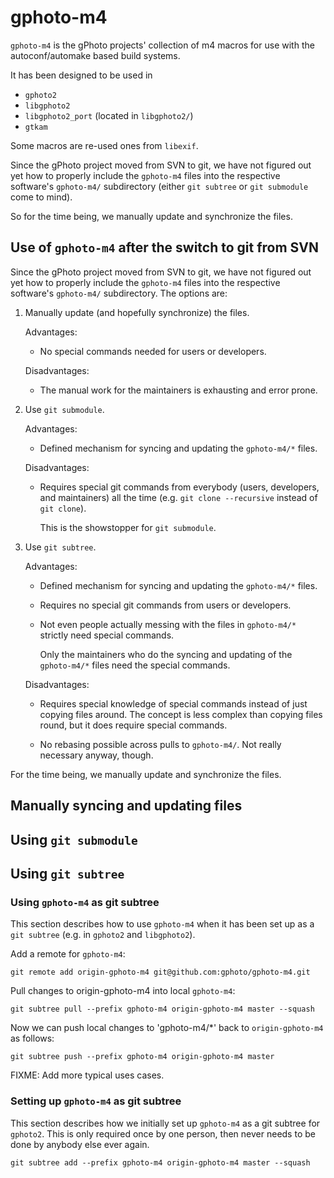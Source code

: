 gphoto-m4
=========

`gphoto-m4` is the gPhoto projects' collection of m4 macros for use
with the autoconf/automake based build systems.

It has been designed to be used in

  * `gphoto2`
  * `libgphoto2`
  * `libgphoto2_port` (located in `libgphoto2/`)
  * `gtkam`

Some macros are re-used ones from `libexif`.

Since the gPhoto project moved from SVN to git, we have not figured
out yet how to properly include the `gphoto-m4` files into the
respective software's `gphoto-m4/` subdirectory (either `git subtree`
or `git submodule` come to mind).

So for the time being, we manually update and synchronize the files.


Use of `gphoto-m4` after the switch to git from SVN
---------------------------------------------------

Since the gPhoto project moved from SVN to git, we have not figured
out yet how to properly include the `gphoto-m4` files into the
respective software's `gphoto-m4/` subdirectory. The options are:

  1. Manually update (and hopefully synchronize) the files.

     Advantages:

       * No special commands needed for users or developers.

     Disadvantages:

       * The manual work for the maintainers is exhausting and error
         prone.

  2. Use `git submodule`.

     Advantages:

       * Defined mechanism for syncing and updating the `gphoto-m4/*`
         files.

     Disadvantages:

       * Requires special git commands from everybody (users,
         developers, and maintainers) all the time (e.g. `git clone
         --recursive` instead of `git clone`).

         This is the showstopper for `git submodule`.

  3. Use `git subtree`.

     Advantages:

       * Defined mechanism for syncing and updating the `gphoto-m4/*`
         files.

       * Requires no special git commands from users or developers.

       * Not even people actually messing with the files in
         `gphoto-m4/*` strictly need special commands.

         Only the maintainers who do the syncing and updating of the
		 `gphoto-m4/*` files need the special commands.

     Disadvantages:

       * Requires special knowledge of special commands instead of
         just copying files around. The concept is less complex than
         copying files round, but it does require special commands.

       * No rebasing possible across pulls to `gphoto-m4/`. Not really
         necessary anyway, though.

For the time being, we manually update and synchronize the files.


Manually syncing and updating files
-----------------------------------


Using `git submodule`
---------------------


Using `git subtree`
-------------------


### Using `gphoto-m4` as git subtree ###

This section describes how to use `gphoto-m4` when it has been set up
as a `git subtree` (e.g. in `gphoto2` and `libgphoto2`).

Add a remote for `gphoto-m4`:

    git remote add origin-gphoto-m4 git@github.com:gphoto/gphoto-m4.git

Pull changes to origin-gphoto-m4 into local `gphoto-m4`:

    git subtree pull --prefix gphoto-m4 origin-gphoto-m4 master --squash

Now we can push local changes to 'gphoto-m4/*' back to
`origin-gphoto-m4` as follows:

    git subtree push --prefix gphoto-m4 origin-gphoto-m4 master

FIXME: Add more typical uses cases.


### Setting up `gphoto-m4` as git subtree ###

This section describes how we initially set up `gphoto-m4` as a git
subtree for `gphoto2`. This is only required once by one person, then
never needs to be done by anybody else ever again.

    git subtree add --prefix gphoto-m4 origin-gphoto-m4 master --squash
